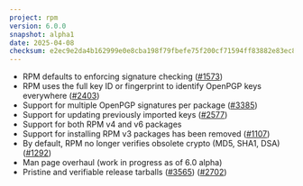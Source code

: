 ```yaml
---
project: rpm
version: 6.0.0
snapshot: alpha1
date: 2025-04-08
checksum: e2ec9e2da4b162999e0e8cba198f79fbefe75f200cf71594ff83882e83ec89f5
---
```


* RPM defaults to enforcing signature checking ([#1573](https://github.com/rpm-software-management/rpm/issues/1573))
* RPM uses the full key ID or fingerprint to identify OpenPGP keys everywhere ([#2403](https://github.com/rpm-software-management/rpm/issues/2403))
* Support for multiple OpenPGP signatures per package ([#3385](https://github.com/rpm-software-management/rpm/issues/3385))
* Support for updating previously imported keys ([#2577](https://github.com/rpm-software-management/rpm/issues/2577))
* Support for both RPM v4 and v6 packages
* Support for installing RPM v3 packages has been removed ([#1107](https://github.com/rpm-software-management/rpm/issues/1107))
* By default, RPM no longer verifies obsolete crypto (MD5, SHA1, DSA) ([#1292](https://github.com/rpm-software-management/rpm/issues/1292))
* Man page overhaul (work in progress as of 6.0 alpha)
* Pristine and verifiable release tarballs ([#3565](https://github.com/rpm-software-management/rpm/issues/3565)) ([#2702](https://github.com/rpm-software-management/rpm/issues/2702))
